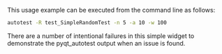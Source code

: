 This usage example can be executed from the command line as follows:

```sh
autotest -R test_SimpleRandomTest -n 5 -a 10 -w 100
```

There are a number of intentional failures in this simple widget to demonstrate the pyqt_autotest output when an issue is found.
